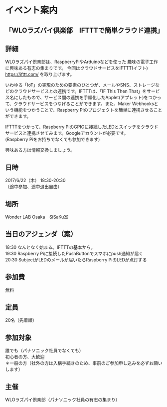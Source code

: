 # イベント案内
## 「WLOラズパイ倶楽部　IFTTTで簡単クラウド連携」

## 詳細
WLOラズパイ倶楽部は、RaspberryPiやArduinoなどを使った 趣味の電子工作に興味ある有志の集まりです。 
今回はクラウドサービスをIFTTT(イフト) https://ifttt.com/ を取り上げます。

いわゆる「IoT」の実現のための要素のひとつが、メールやSNS、ストレージなどのクラウドサービスとの連携です。IFTTTは、「IF This Then That」をサービス名にしたもので、サービス間の連携を手順化したApplet(アプレット)をつかって、クラウドサービスをつなげることができます。また、Maker Webhooksという機能をつかうことで、Raspberry Piのプロジェクトを簡単に連携させることができます。

IFTTTをつかって、Raspberry PiのGPIOに接続したLEDとスイッチをクラウドサービスと連携させてみます。Googleアカウントが必要です。<br>
(Raspberry Piをお持ちでなくても参加できます)

興味ある方は情報交換しましょう。

## 日時
2017/6/22（木） 18:30-20:30　<br>
（途中参加、途中退出自由）

## 場所
Wonder LAB Osaka　SiSaKu室

## 当日のアジェンダ（案）
18:30 なんとなく始まる。IFTTTの基本から。<br>
19:30 Raspberry Piに接続したPushButtonでスマホにpush通知が届く<br>
20:30 SubjectがLEDのメールが届いたらRaspberry PiのLEDが点灯する<br>


## 参加費
無料

## 定員
20名（先着順）

## 参加対象
誰でも（パナソニック社員でなくても）<br>
初心者の方、大歓迎<br>
＊一般の方（社外の方は入構手続きのため、事前のご参加申し込みを必ずお願いします）

## 主催
WLOラズパイ倶楽部（パナソニック社員の有志の集まり）
